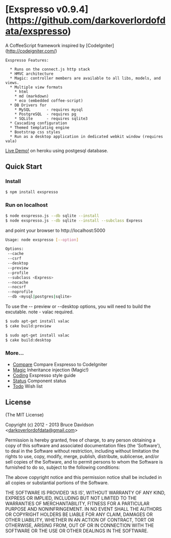 # [Exspresso v0.9.4] (https://github.com/darkoverlordofdata/exspresso)

 A CoffeeScript framework inspired by [CodeIgniter] (<http://codeigniter.com/>)

    Exspresso Features:

      * Runs on the connect.js http stack
      * HMVC architecture
      * Magic: controller members are available to all libs, models, and views.
      * Multiple view formats
        * html
        * md (markdown)
        * eco (embedded coffee-script)
      * DB Drivers for
        * MySQL       - requires mysql
        * PostgreSQL  - requires pg
        * SQLite      - requires sqlite3
      * Cascading configuration
      * Themed templating engine
      * Bootstrap css styles
      * Run as a desktop application in dedicated webkit window (requires vala)

 [Live Demo!](http://exspresso.herokuapp.com/) on heroku using postgesql database.



## Quick Start

### Install

```bash
$ npm install exspresso
```


### Run on localhost

```bash
$ node exspresso.js --db sqlite --install
$ node exspresso.js --db sqlite --install --subclass Express
```
and point your browser to http://localhost:5000

```bash
Usage: node exspresso [--option]

Options:
 --cache
 --csrf
 --desktop
 --preview
 --profile
 --subclass <Express>
 --nocache
 --nocsrf
 --noprofile
 --db <mysql|postgres|sqlite>
```

To use the -- preview or --desktop options, you will need to build the excutable.
note - valac required.
```bash
$ sudo apt-get install valac
$ cake build:preview
```

```bash
$ sudo apt-get install valac
$ cake build:desktop
```

### More...

  * [Compare](/doc/comparison.md) Compare Exspresso to CodeIgniter
  * [Magic](/doc/magic.md) Inheritance injection (Magic!)
  * [Coding](/doc/style%20guide.md) Exspresso style guide
  * [Status](/doc/class%20status.md) Component status
  * [Todo](/doc/todo.md) Wish list

## License

(The MIT License)

Copyright (c) 2012 - 2013 Bruce Davidson &lt;darkoverlordofdata@gmail.com&gt;

Permission is hereby granted, free of charge, to any person obtaining
a copy of this software and associated documentation files (the
'Software'), to deal in the Software without restriction, including
without limitation the rights to use, copy, modify, merge, publish,
distribute, sublicense, and/or sell copies of the Software, and to
permit persons to whom the Software is furnished to do so, subject to
the following conditions:

The above copyright notice and this permission notice shall be
included in all copies or substantial portions of the Software.

THE SOFTWARE IS PROVIDED 'AS IS', WITHOUT WARRANTY OF ANY KIND,
EXPRESS OR IMPLIED, INCLUDING BUT NOT LIMITED TO THE WARRANTIES OF
MERCHANTABILITY, FITNESS FOR A PARTICULAR PURPOSE AND NONINFRINGEMENT.
IN NO EVENT SHALL THE AUTHORS OR COPYRIGHT HOLDERS BE LIABLE FOR ANY
CLAIM, DAMAGES OR OTHER LIABILITY, WHETHER IN AN ACTION OF CONTRACT,
TORT OR OTHERWISE, ARISING FROM, OUT OF OR IN CONNECTION WITH THE
SOFTWARE OR THE USE OR OTHER DEALINGS IN THE SOFTWARE.
